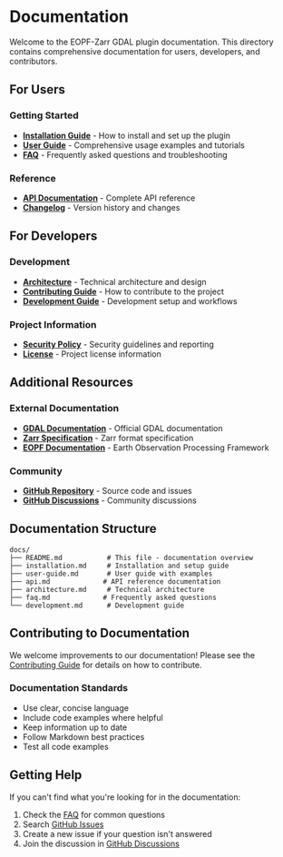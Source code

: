 # Documentation

Welcome to the EOPF-Zarr GDAL plugin documentation. This directory contains comprehensive documentation for users, developers, and contributors.

## For Users

### Getting Started
- **[Installation Guide](installation.md)** - How to install and set up the plugin
- **[User Guide](user-guide.md)** - Comprehensive usage examples and tutorials
- **[FAQ](faq.md)** - Frequently asked questions and troubleshooting

### Reference
- **[API Documentation](api.md)** - Complete API reference
- **[Changelog](../CHANGELOG.md)** - Version history and changes

## For Developers

### Development
- **[Architecture](architecture.md)** - Technical architecture and design
- **[Contributing Guide](../CONTRIBUTING.md)** - How to contribute to the project
- **[Development Guide](development.md)** - Development setup and workflows

### Project Information
- **[Security Policy](../SECURITY.md)** - Security guidelines and reporting
- **[License](../LICENSE)** - Project license information

## Additional Resources

### External Documentation
- **[GDAL Documentation](https://gdal.org/documentation.html)** - Official GDAL documentation
- **[Zarr Specification](https://zarr.readthedocs.io/)** - Zarr format specification
- **[EOPF Documentation](https://eopf-cpm.eumetsat.int/)** - Earth Observation Processing Framework

### Community
- **[GitHub Repository](https://github.com/Yuvraj198920/GDAL-ZARR-EOPF)** - Source code and issues
- **[GitHub Discussions](https://github.com/Yuvraj198920/GDAL-ZARR-EOPF/discussions)** - Community discussions

## Documentation Structure

```
docs/
├── README.md           # This file - documentation overview
├── installation.md     # Installation and setup guide
├── user-guide.md       # User guide with examples
├── api.md             # API reference documentation
├── architecture.md     # Technical architecture
├── faq.md             # Frequently asked questions
└── development.md      # Development guide
```

## Contributing to Documentation

We welcome improvements to our documentation! Please see the [Contributing Guide](../CONTRIBUTING.md) for details on how to contribute.

### Documentation Standards
- Use clear, concise language
- Include code examples where helpful
- Keep information up to date
- Follow Markdown best practices
- Test all code examples

## Getting Help

If you can't find what you're looking for in the documentation:

1. Check the [FAQ](faq.md) for common questions
2. Search [GitHub Issues](https://github.com/Yuvraj198920/GDAL-ZARR-EOPF/issues)
3. Create a new issue if your question isn't answered
4. Join the discussion in [GitHub Discussions](https://github.com/Yuvraj198920/GDAL-ZARR-EOPF/discussions)